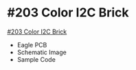 # #203 Color I2C Brick

[#203 Color I2C Brick](http://fabo.io/203.html)

- Eagle PCB
- Schematic Image
- Sample Code